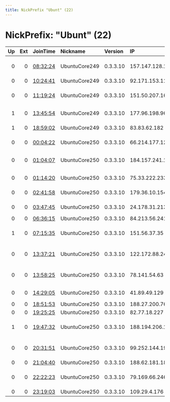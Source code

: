 ```yaml
---
title: NickPrefix "Ubunt" (22)
---
```


# NickPrefix: "Ubunt" (22)

|   Up |   Ext | JoinTime                                                                                            | Nickname      | Version   | IP              | AS                                     | CC   |   ORp |   Dirp | OS    | Contact   |   eFamMembers |
|-----:|------:|:----------------------------------------------------------------------------------------------------|:--------------|:----------|:----------------|:---------------------------------------|:-----|------:|-------:|:------|:----------|--------------:|
|    0 |     0 | [08:32:24](https://metrics.torproject.org/rs.html#details/9DCB9BFA3EEE894B9332F44C518CE0FE704E5A0A) | UbuntuCore249 | 0.3.3.10  | 157.147.128.191 | So-net Entertainment Corporation       | jp   | 40591 |      0 | Linux | None      |             1 |
|    0 |     0 | [10:24:41](https://metrics.torproject.org/rs.html#details/3529C73B9FF8C79222391610EAF2D03DB41E7638) | UbuntuCore249 | 0.3.3.10  | 92.171.153.118  | Orange                                 | fr   | 35893 |      0 | Linux | None      |             1 |
|    0 |     0 | [11:19:24](https://metrics.torproject.org/rs.html#details/E4D7C3D5978F047273CC3A3E46C8591982E2AFA6) | UbuntuCore249 | 0.3.3.10  | 151.50.207.169  | Wind Telecomunicazioni SpA             | it   | 41817 |      0 | Linux | None      |             1 |
|    1 |     0 | [13:45:54](https://metrics.torproject.org/rs.html#details/566804BDFF79355731B887DEB07A9031006E6DD7) | UbuntuCore249 | 0.3.3.10  | 177.96.198.96   | TELEFu00D4NICA BRASIL S.A              | br   | 36582 |      0 | Linux | None      |             1 |
|    1 |     0 | [18:59:02](https://metrics.torproject.org/rs.html#details/E964F1207E4C2320E17C479B1BA8BA3F2F4AFE79) | UbuntuCore249 | 0.3.3.10  | 83.83.62.182    | Vodafone Libertel B.V.                 | nl   | 37045 |      0 | Linux | None      |             1 |
|    0 |     0 | [00:04:22](https://metrics.torproject.org/rs.html#details/7393D790FB7D1C1E2EFD54C39315FD4184067B1C) | UbuntuCore250 | 0.3.3.10  | 66.214.177.126  | Charter Communications                 | us   | 43733 |      0 | Linux | None      |             1 |
|    0 |     0 | [01:04:07](https://metrics.torproject.org/rs.html#details/34BA68941697F6BF39BC17D74CC7CD737DF73B16) | UbuntuCore250 | 0.3.3.10  | 184.157.241.199 | CenturyLink Communications, LLC        | us   | 46633 |      0 | Linux | None      |             1 |
|    0 |     0 | [01:14:20](https://metrics.torproject.org/rs.html#details/404E76A1E5259FECC06DD5A303ABBBC4DB980CDE) | UbuntuCore250 | 0.3.3.10  | 75.33.222.233   | AT&amp;T Services, Inc.                | us   | 46499 |      0 | Linux | None      |             1 |
|    0 |     0 | [02:41:58](https://metrics.torproject.org/rs.html#details/CA1F7A0A2BC0A8DC43BD5C634779F35F34FC0FCD) | UbuntuCore250 | 0.3.3.10  | 179.36.10.154   | Telefonica de Argentina                | ar   | 38229 |      0 | Linux | None      |             1 |
|    0 |     0 | [03:47:45](https://metrics.torproject.org/rs.html#details/09F9632991812364E11EE7078F76124A8E88FDDA) | UbuntuCore250 | 0.3.3.10  | 24.178.31.213   | Charter Communications                 | us   | 34571 |      0 | Linux | None      |             1 |
|    0 |     0 | [06:36:15](https://metrics.torproject.org/rs.html#details/064711F1C93353C83D275EEF027777B5E1352096) | UbuntuCore250 | 0.3.3.10  | 84.213.56.241   | Get AS                                 | no   | 35413 |      0 | Linux | None      |             1 |
|    1 |     0 | [07:15:35](https://metrics.torproject.org/rs.html#details/CAD18965D587CFBDD9B3E28B247942D265E8699B) | UbuntuCore250 | 0.3.3.10  | 151.56.37.35    | Wind Telecomunicazioni SpA             | it   | 45735 |      0 | Linux | None      |             1 |
|    0 |     0 | [13:37:21](https://metrics.torproject.org/rs.html#details/592B16F53FAA39BFE9805A76DF010E0D8F56FEBE) | UbuntuCore250 | 0.3.3.10  | 122.172.88.242  | Bharti Airtel Ltd., Telemedia Services | in   | 43695 |      0 | Linux | None      |             1 |
|    0 |     0 | [13:58:25](https://metrics.torproject.org/rs.html#details/A4E85BFA9AA2EF5D41172CC42989B5EF89EDEF8D) | UbuntuCore250 | 0.3.3.10  | 78.141.54.63    | Daisy Communications Ltd               | gb   | 37351 |      0 | Linux | None      |             1 |
|    0 |     0 | [14:29:05](https://metrics.torproject.org/rs.html#details/10D4622562CEA6EAF4A3A090693CB213EF7A72EB) | UbuntuCore250 | 0.3.3.10  | 41.89.49.129    | Kenya Education Network                | ke   | 39561 |      0 | Linux | None      |             1 |
|    0 |     0 | [18:51:53](https://metrics.torproject.org/rs.html#details/4AC69AB72708CAD45417143E7883618EAA8B2D05) | UbuntuCore250 | 0.3.3.10  | 188.27.200.76   | RCS &amp; RDS                          | ro   | 34961 |      0 | Linux | None      |             1 |
|    0 |     0 | [19:25:25](https://metrics.torproject.org/rs.html#details/FF88A38B8A6A0B7CDB0233BF04203A02CE1BDB55) | UbuntuCore250 | 0.3.3.10  | 82.77.18.227    | RCS &amp; RDS                          | ro   | 34051 |      0 | Linux | None      |             1 |
|    1 |     0 | [19:47:32](https://metrics.torproject.org/rs.html#details/0DD950E2E7D1AE8F56E16C64FD20FCE6C8F9F4DB) | UbuntuCore250 | 0.3.3.10  | 188.194.206.131 | Vodafone Kabel Deutschland GmbH        | de   | 40707 |      0 | Linux | None      |             1 |
|    0 |     0 | [20:31:51](https://metrics.torproject.org/rs.html#details/84DE21AF312E8DE4C806F6F8F74C1956808EA1F4) | UbuntuCore250 | 0.3.3.10  | 99.252.144.192  | Rogers Communications Canada Inc.      | ca   | 37331 |      0 | Linux | None      |             1 |
|    0 |     0 | [21:04:40](https://metrics.torproject.org/rs.html#details/B50985899B8C29C2B0277DAC7D1A7EB3208B187C) | UbuntuCore250 | 0.3.3.10  | 188.62.181.186  | Bluewin                                | ch   | 45803 |      0 | Linux | None      |             1 |
|    0 |     0 | [22:22:23](https://metrics.torproject.org/rs.html#details/889AEDC4E153B0C661A2507E1A5708115A857E0E) | UbuntuCore250 | 0.3.3.10  | 79.169.66.246   | Nos Comunicacoes, S.A.                 | pt   | 39571 |      0 | Linux | None      |             1 |
|    0 |     0 | [23:19:03](https://metrics.torproject.org/rs.html#details/9544B39098AE995D6266A0154A26C0D5C2BD8F7A) | UbuntuCore250 | 0.3.3.10  | 109.29.4.176    | SFR SA                                 | fr   | 38629 |      0 | Linux | None      |             1 |
